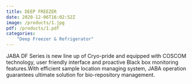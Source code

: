 ```yaml
---
title: DEEP FREEZER
date: 2020-12-06T16:02:52Z
image: /products/1.jpg
pdf: /products/1.pdf
categories: 
    "Deep Freezer & Refrigerator"
---
```


JABA DF Series is new line up of Cryo-pride and equipped with COSCOM technology, user friendly interface and proactive Black box monitoring
features.With efficient sample location managing system, JABA operation guarantees ultimate solution for bio-repository management.